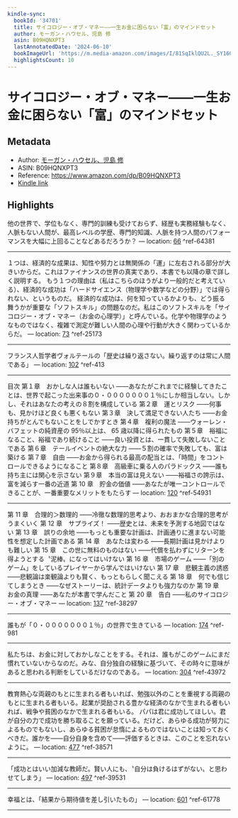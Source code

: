 ```yaml
---
kindle-sync:
  bookId: '34701'
  title: サイコロジー・オブ・マネー――一生お金に困らない「富」のマインドセット
  author: モーガン・ハウセル、児島 修
  asin: B09HQNXPT3
  lastAnnotatedDate: '2024-06-10'
  bookImageUrl: 'https://m.media-amazon.com/images/I/81SqIklQU2L._SY160.jpg'
  highlightsCount: 10
---
```

# サイコロジー・オブ・マネー――一生お金に困らない「富」のマインドセット
## Metadata
* Author: [モーガン・ハウセル、児島 修](https://www.amazon.comundefined)
* ASIN: B09HQNXPT3
* Reference: https://www.amazon.com/dp/B09HQNXPT3
* [Kindle link](kindle://book?action=open&asin=B09HQNXPT3)

## Highlights
他の世界で、学位もなく、専門的訓練も受けておらず、経歴も実務経験もなく、人脈もない人間が、最高レベルの学歴、専門的知識、人脈を持つ人間のパフォーマンスを大幅に上回ることなどあるだろうか？ — location: [66](kindle://book?action=open&asin=B09HQNXPT3&location=66) ^ref-64381

---
１つは、経済的な成果は、知性や努力とは無関係の「運」に左右される部分が大きいからだ。これはファイナンスの世界の真実であり、本書でも以降の章で詳しく説明する。 もう１つの理由は（私はこちらのほうがより一般的だと考えている）、経済的な成功は「ハードサイエンス（物理学や数学などの分野）」では得られない、というものだ。 経済的な成功は、何を知っているかよりも、どう振る舞うかが重要な「ソフトスキル」の問題なのだ。私はこのソフトスキルを「サイコロジー・オブ・マネー（お金の心理学）」と呼んでいる。化学や物理学のようなものではなく、複雑で測定が難しい人間の心理や行動が大きく関わっているからだ。 — location: [73](kindle://book?action=open&asin=B09HQNXPT3&location=73) ^ref-25173

---
フランス人哲学者ヴォルテールの「歴史は繰り返さない。繰り返すのは常に人間である」 — location: [102](kindle://book?action=open&asin=B09HQNXPT3&location=102) ^ref-413

---
目次 第１章　おかしな人は誰もいない ——あなたがこれまでに経験してきたことは、世界で起こった出来事の０・０００００００１％にしか相当しない。しかし、それはあなたの考えの８割を構成している 第２章　運とリスク ——何事も、見かけほど良くも悪くもない 第３章　決して満足できない人たち ——お金持ちがとんでもないことをしでかすとき 第４章　複利の魔法 ——ウォーレン・バフェットの純資産の 95％以上は、 65 歳以降に得られたもの 第５章　裕福になること、裕福であり続けること ——良い投資とは、一貫して失敗しないことである 第６章　テールイベントの絶大な力 ——５割の確率で失敗しても、富は築ける 第７章　自由 ——お金から得られる最高の配当とは、「時間」をコントロールできるようになること 第８章　高級車に乗る人のパラドックス ——誰も持ち主には関心を示さない 第９章　本当の富は見えない ——裕福さの誇示は、富を減らす一番の近道 第 10 章　貯金の価値 ——あなたが唯一コントロールできることが、一番重要なメリットをもたらす — location: [120](kindle://book?action=open&asin=B09HQNXPT3&location=120) ^ref-54931

---
第 11 章　合理的＞数理的 ——冷徹な数理的思考より、おおまかな合理的思考がうまくいく 第 12 章　サプライズ！ ——歴史とは、未来を予測する地図ではない 第 13 章　誤りの余地 ——もっとも重要な計画は、計画通りに進まない可能性を想定した計画である 第 14 章　あなたは変わる ——長期計画は見かけよりも難しい 第 15 章　この世に無料のものはない ——代償を払わずにリターンを得ようとする〝泥棒〟になってはいけない 第 16 章　市場のゲーム ——「別のゲーム」をしているプレイヤーから学んではいけない 第 17 章　悲観主義の誘惑 ——悲観論は楽観論よりも賢く、もっともらしく聞こえる 第 18 章　何でも信じてしまうとき ——なぜストーリーは、統計データよりも強力なのか 第 19 章　お金の真理 ——あなたが本書で学んだこと 第 20 章　告白 ——私のサイコロジー・オブ・マネー — location: [137](kindle://book?action=open&asin=B09HQNXPT3&location=137) ^ref-38297

---
誰もが「０・０００００００１％」の世界で生きている — location: [174](kindle://book?action=open&asin=B09HQNXPT3&location=174) ^ref-981

---
私たちは、お金に対しておかしなことをする。それは、誰もがこのゲームにまだ慣れていないからなのだ。みな、自分独自の経験に基づいて、その時々に意味があると思われる判断をしているだけなのである。 — location: [304](kindle://book?action=open&asin=B09HQNXPT3&location=304) ^ref-43972

---
教育熱心な両親のもとに生まれる者もいれば、勉強以外のことを重視する両親のもとに生まれる者もいる。起業が奨励される豊かな経済のなかで生まれる者もいれば、戦争や貧困のなかで生まれる者もいる。 パパは君に成功してほしい。君が自分の力で成功を勝ち取ることを願っている。だけど、あらゆる成功が努力によるものでもないし、あらゆる貧困が怠惰によるものではないことは知っておくべきだ。誰かを——自分自身を含めて——評価するときは、このことを忘れないように。 — location: [477](kindle://book?action=open&asin=B09HQNXPT3&location=477) ^ref-38571

---
「成功とはいい加減な教師だ。賢い人にも、〝自分は負けるはずがない〟と思わせてしまう」 — location: [497](kindle://book?action=open&asin=B09HQNXPT3&location=497) ^ref-39531

---
幸福とは、「結果から期待値を差し引いたもの」 — location: [601](kindle://book?action=open&asin=B09HQNXPT3&location=601) ^ref-61778

---
